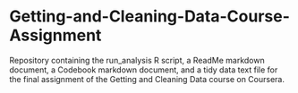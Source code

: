 # Getting-and-Cleaning-Data-Course-Assignment
Repository containing the run_analysis R script, a ReadMe markdown document, a Codebook markdown document, and a tidy data text file for the final assignment of the Getting and Cleaning Data course on Coursera.
